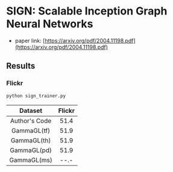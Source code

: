 SIGN: Scalable Inception Graph Neural Networks
===============

- paper link: [https://arxiv.org/pdf/2004.11198.pdf](https://arxiv.org/pdf/2004.11198.pdf)

Results
---------------
### Flickr

```bash
python sign_trainer.py
```


|      Dataset      | Flickr | 
| :---------------: | :--: |
|   Author's Code   | 51.4 |
|     GammaGL(tf)   | 51.9 |
|     GammaGL(th)   | 51.9 |
|     GammaGL(pd)   | 51.9 |
|     GammaGL(ms)   | --.- |



